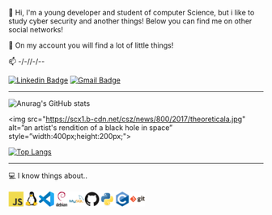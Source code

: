 
👋 Hi, I'm a young developer and student of computer Science, but i like to study cyber security and another things! Below you can find me on other social networks!

🌱 On my account you will find a lot of little things!


📫 -/-//-/--

[![Linkedin Badge](https://img.shields.io/badge/-LinkedIn-blue?style=flat-square&logo=Linkedin&logoColor=white&link=https://www.linkedin.com/in/guilherme-n%C3%B3brega-40ab4a23b/)](https://www.linkedin.com/in/guilherme-n%C3%B3brega-40ab4a23b)
[![Gmail Badge](https://img.shields.io/badge/-Gmail-c14438?style=flat-square&logo=Gmail&logoColor=white&link=mailto:dantasguilherme434@gmail.com)](mailto:dantasguilherme434@gmail.com)
<hr>

![Anurag's GitHub stats](https://github-readme-stats.vercel.app/api?username=GuilhermeNobrega&show_icons=true)

<img src="https://scx1.b-cdn.net/csz/news/800/2017/theoreticala.jpg" alt=”an artist's rendition of a black hole in space” style=”width:400px;height:200px;">


[![Top Langs](https://github-readme-stats.vercel.app/api/top-langs/?username=GuilhermeNobrega&layout=compact)](https://github.com/GuilhermeNobrega/GuilhermeNobrega/edit/main/README.md)

<hr>
💻 I know things about..
<br>
<br>
<img align="left" src="https://github.com/devicons/devicon/blob/master/icons/javascript/javascript-original.svg" width="30" />
<img align="left" src="https://github.com/devicons/devicon/blob/master/icons/linux/linux-original.svg" width="30" />
<img align="left" src="https://github.com/devicons/devicon/blob/master/icons/vscode/vscode-original.svg" width="30" />
<img align="left" src="https://github.com/devicons/devicon/blob/master/icons/debian/debian-original-wordmark.svg" width="30" />
<img align="left" src="https://github.com/devicons/devicon/blob/master/icons/mysql/mysql-original-wordmark.svg" width="30" />
<img align="left" src="https://github.com/devicons/devicon/blob/master/icons/github/github-original.svg" width="30" />
<img align="left" src="https://github.com/devicons/devicon/blob/master/icons/python/python-original.svg" width="30" />
<img align="left" src="https://github.com/devicons/devicon/blob/master/icons/c/c-original.svg" width="30" />
<img align="left" src="https://github.com/devicons/devicon/blob/master/icons/git/git-original-wordmark.svg" width="30" />



